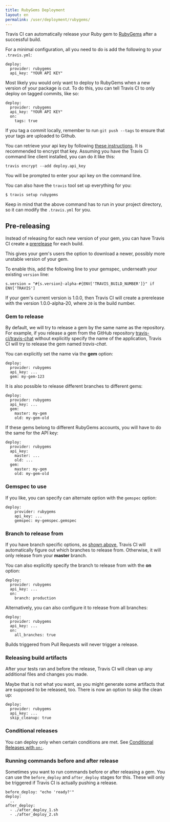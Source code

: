```yaml
---
title: RubyGems Deployment
layout: en
permalink: /user/deployment/rubygems/
---
```


Travis CI can automatically release your Ruby gem to [RubyGems](https://rubygems.org/) after a successful build.

For a minimal configuration, all you need to do is add the following to your `.travis.yml`:

    deploy:
      provider: rubygems
      api_key: "YOUR API KEY"

Most likely you would only want to deploy to RubyGems when a new version of
your package is cut. To do this, you can tell Travis CI to only deploy on
tagged commits, like so:

    deploy:
      provider: rubygems
      api_key: "YOUR API KEY"
      on:
        tags: true

If you tag a commit locally, remember to run `git push --tags` to ensure that your tags are uploaded to Github.

You can retrieve your api key by following [these instructions](http://guides.rubygems.org/rubygems-org-api/). It is recommended to encrypt that key.
Assuming you have the Travis CI command line client installed, you can do it like this:

    travis encrypt --add deploy.api_key

You will be prompted to enter your api key on the command line.

You can also have the `travis` tool set up everything for you:

    $ travis setup rubygems

Keep in mind that the above command has to run in your project directory, so it can modify the `.travis.yml` for you.

## Pre-releasing

Instead of releasing for each new version of your gem, you can have Travis CI create a [prerelease](http://guides.rubygems.org/patterns/#prerelease_gems) for each build.

This gives your gem's users the option to download a newer, possibly more unstable version of your gem.

To enable this, add the following line to your gemspec, underneath your existing `version` line:

    s.version = "#{s.version}-alpha-#{ENV['TRAVIS_BUILD_NUMBER']}" if ENV['TRAVIS']

If your gem's current version is 1.0.0, then Travis CI will create a prerelease with the version 1.0.0-alpha-20, where `20` is the build number.

### Gem to release

By default, we will try to release a gem by the same name as the repository. For example, if you release a gem from the GitHub repository [travis-ci/travis-chat](https://github.com/travis-ci/travis-chat) without explicitly specify the name of the application, Travis CI will try to release the gem named *travis-chat*.

You can explicitly set the name via the **gem** option:

    deploy:
      provider: rubygems
      api_key: ...
      gem: my-gem-123

It is also possible to release different branches to different gems:

    deploy:
      provider: rubygems
      api_key: ...
      gem:
        master: my-gem
        old: my-gem-old

If these gems belong to different RubyGems accounts, you will have to do the same for the API key:

    deploy:
      provider: rubygems
      api_key:
        master: ...
        old: ...
      gem:
        master: my-gem
        old: my-gem-old

### Gemspec to use

If you like, you can specify can alternate option with the `gemspec` option:

    deploy:
        provider: rubygems
        api_key: ...
        gemspec: my-gemspec.gemspec

### Branch to release from

If you have branch specific options, as [shown above](#gem-to-release), Travis CI will automatically figure out which branches to release from. Otherwise, it will only release from your **master** branch.

You can also explicitly specify the branch to release from with the **on** option:

    deploy:
      provider: rubygems
      api_key: ...
      on:
        branch: production

Alternatively, you can also configure it to release from all branches:

    deploy:
      provider: rubygems
      api_key: ...
      on:
        all_branches: true

Builds triggered from Pull Requests will never trigger a release.

### Releasing build artifacts

After your tests ran and before the release, Travis CI will clean up any additional files and changes you made.

Maybe that is not what you want, as you might generate some artifacts that are supposed to be released, too. There is now an option to skip the clean up:

    deploy:
      provider: rubygems
      api_key: ...
      skip_cleanup: true

### Conditional releases

You can deploy only when certain conditions are met.
See [Conditional Releases with `on:`](/user/deployment#conditional-releases-with-on).

### Running commands before and after release

Sometimes you want to run commands before or after releasing a gem. You can use the `before_deploy` and `after_deploy` stages for this. These will only be triggered if Travis CI is actually pushing a release.

    before_deploy: "echo 'ready?'"
    deploy:
      ..
    after_deploy:
      - ./after_deploy_1.sh
      - ./after_deploy_2.sh
